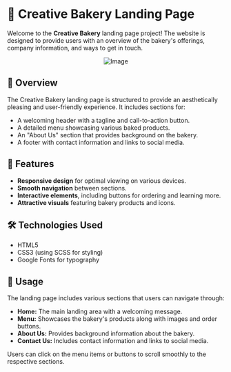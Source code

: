 # 🎂 Creative Bakery Landing Page

Welcome to the **Creative Bakery** landing page project!  The website is designed to provide users with an overview of the bakery's offerings, company information, and ways to get in touch.

<div style="text-align: center;">
    <img src="https://github.com/user-attachments/assets/f11004ad-6f24-425d-9583-2db24108c8c7" alt="Image" />
</div>

## 🎉 Overview

The Creative Bakery landing page is structured to provide an aesthetically pleasing and user-friendly experience. It includes sections for:

- A welcoming header with a tagline and call-to-action button.
- A detailed menu showcasing various baked products.
- An "About Us" section that provides background on the bakery.
- A footer with contact information and links to social media.

## 🚀 Features

- **Responsive design** for optimal viewing on various devices.
- **Smooth navigation** between sections.
- **Interactive elements**, including buttons for ordering and learning more.
- **Attractive visuals** featuring bakery products and icons.

## 🛠️ Technologies Used

- HTML5
- CSS3 (using SCSS for styling)
- Google Fonts for typography

## 🍰 Usage

The landing page includes various sections that users can navigate through:

- **Home:** The main landing area with a welcoming message.
- **Menu:** Showcases the bakery's products along with images and order buttons.
- **About Us:** Provides background information about the bakery.
- **Contact Us:** Includes contact information and links to social media.

Users can click on the menu items or buttons to scroll smoothly to the respective sections.
